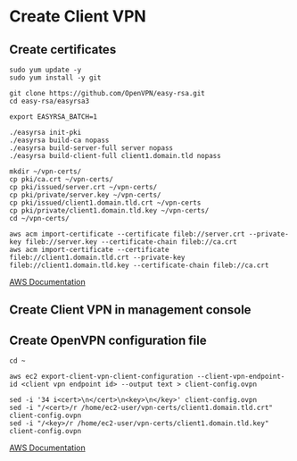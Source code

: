 # Create Client VPN

## Create certificates

``` shell
sudo yum update -y
sudo yum install -y git

git clone https://github.com/OpenVPN/easy-rsa.git
cd easy-rsa/easyrsa3

export EASYRSA_BATCH=1

./easyrsa init-pki
./easyrsa build-ca nopass
./easyrsa build-server-full server nopass
./easyrsa build-client-full client1.domain.tld nopass

mkdir ~/vpn-certs/
cp pki/ca.crt ~/vpn-certs/
cp pki/issued/server.crt ~/vpn-certs/
cp pki/private/server.key ~/vpn-certs/
cp pki/issued/client1.domain.tld.crt ~/vpn-certs
cp pki/private/client1.domain.tld.key ~/vpn-certs/
cd ~/vpn-certs/

aws acm import-certificate --certificate fileb://server.crt --private-key fileb://server.key --certificate-chain fileb://ca.crt
aws acm import-certificate --certificate fileb://client1.domain.tld.crt --private-key fileb://client1.domain.tld.key --certificate-chain fileb://ca.crt
```

[AWS Documentation](https://docs.aws.amazon.com/vpn/latest/clientvpn-admin/client-authentication.html#mutual)

## Create Client VPN in management console

## Create OpenVPN configuration file

``` shell hl_lines="3"
cd ~

aws ec2 export-client-vpn-client-configuration --client-vpn-endpoint-id <client vpn endpoint id> --output text > client-config.ovpn

sed -i '34 i<cert>\n</cert>\n<key>\n</key>' client-config.ovpn
sed -i "/<cert>/r /home/ec2-user/vpn-certs/client1.domain.tld.crt" client-config.ovpn
sed -i "/<key>/r /home/ec2-user/vpn-certs/client1.domain.tld.key" client-config.ovpn
```

[AWS Documentation](https://docs.aws.amazon.com/vpn/latest/clientvpn-admin/cvpn-working-endpoint-export.html)